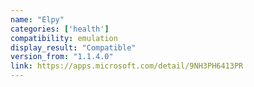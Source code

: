 ```yaml
---
name: "Elpy"
categories: ['health']
compatibility: emulation
display_result: "Compatible"
version_from: "1.1.4.0"
link: https://apps.microsoft.com/detail/9NH3PH6413PR
---
```

